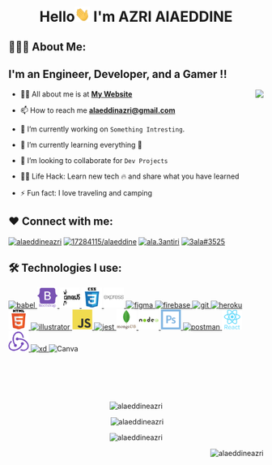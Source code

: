 <h1 align="center">Hello<img src="https://raw.githubusercontent.com/ABSphreak/ABSphreak/master/gifs/Hi.gif" width="30px"> I'm AZRI AlAEDDINE</h1>






##  👨🏻‍💻 About Me:
##  I'm an Engineer, Developer, and a Gamer !!
<img src="https://stormotion.io/blog/content/images/2018/12/developer.gif" height="290px" align="right" />

- 🙋‍♂️ All about me is at **[My Website](https://alaeddine-azri.netlify.app)**

- 📫 How to reach me **alaeddinazri@gmail.com**

- 🔭 I’m currently working on `Something Intresting`.

- 🌱 I’m currently learning everything 🤣

- 👯 I’m looking to collaborate for `Dev Projects`

- 👨‍💻 Life Hack: Learn new tech :fire: and share what you have learned 

- ⚡ Fun fact: I love traveling and camping 






##  ❤️ Connect with me:
<p>  <a href="https://linkedin.com/in/alaeddineazri" target="blank"><img align="center" src="https://raw.githubusercontent.com/rahuldkjain/github-profile-readme-generator/master/src/images/icons/Social/linked-in-alt.svg" alt="alaeddineazri" height="30" width="40" /></a>
<a href="https://stackoverflow.com/users/17284115/alaeddine" target="blank"><img align="center" src="https://raw.githubusercontent.com/rahuldkjain/github-profile-readme-generator/master/src/images/icons/Social/stack-overflow.svg" alt="17284115/alaeddine" height="30" width="40" /></a>
<a href="https://fb.com/ala.3antiri" target="blank"><img align="center" src="https://raw.githubusercontent.com/rahuldkjain/github-profile-readme-generator/master/src/images/icons/Social/facebook.svg" alt="ala.3antiri" height="30" width="40" /></a>
<a href="https://discord.gg/3ala#3525" target="blank"><img align="center" src="https://raw.githubusercontent.com/rahuldkjain/github-profile-readme-generator/master/src/images/icons/Social/discord.svg" alt="3ala#3525" height="30" width="40" /></a></a>

</p>



##  🛠️ Technologies  I use:




<p align="left"> <a href="https://babeljs.io/" target="_blank" rel="noreferrer"> <img src="https://www.vectorlogo.zone/logos/babeljs/babeljs-icon.svg" alt="babel" width="40" height="40"/> </a> <a href="https://getbootstrap.com" target="_blank" rel="noreferrer"> <img src="https://raw.githubusercontent.com/devicons/devicon/master/icons/bootstrap/bootstrap-plain-wordmark.svg" alt="bootstrap" width="40" height="40"/> </a> <a href="https://canvasjs.com" target="_blank" rel="noreferrer"> <img src="https://raw.githubusercontent.com/Hardik0307/Hardik0307/master/assets/canvasjs-charts.svg" alt="canvasjs" width="40" height="40"/> </a> <a href="https://www.w3schools.com/css/" target="_blank" rel="noreferrer"> <img src="https://raw.githubusercontent.com/devicons/devicon/master/icons/css3/css3-original-wordmark.svg" alt="css3" width="40" height="40"/> </a> <a href="https://expressjs.com" target="_blank" rel="noreferrer"> <img src="https://raw.githubusercontent.com/devicons/devicon/master/icons/express/express-original-wordmark.svg" alt="express" width="40" height="40"/> </a> <a href="https://www.figma.com/" target="_blank" rel="noreferrer"> <img src="https://www.vectorlogo.zone/logos/figma/figma-icon.svg" alt="figma" width="40" height="40"/> </a> <a href="https://firebase.google.com/" target="_blank" rel="noreferrer"> <img src="https://www.vectorlogo.zone/logos/firebase/firebase-icon.svg" alt="firebase" width="40" height="40"/> </a> <a href="https://git-scm.com/" target="_blank" rel="noreferrer"> <img src="https://www.vectorlogo.zone/logos/git-scm/git-scm-icon.svg" alt="git" width="40" height="40"/> </a> <a href="https://heroku.com" target="_blank" rel="noreferrer"> <img src="https://www.vectorlogo.zone/logos/heroku/heroku-icon.svg" alt="heroku" width="40" height="40"/> </a> <a href="https://www.w3.org/html/" target="_blank" rel="noreferrer"> <img src="https://raw.githubusercontent.com/devicons/devicon/master/icons/html5/html5-original-wordmark.svg" alt="html5" width="40" height="40"/> </a> <a href="https://www.adobe.com/in/products/illustrator.html" target="_blank" rel="noreferrer"> <img src="https://www.vectorlogo.zone/logos/adobe_illustrator/adobe_illustrator-icon.svg" alt="illustrator" width="40" height="40"/> </a> <a href="https://developer.mozilla.org/en-US/docs/Web/JavaScript" target="_blank" rel="noreferrer"> <img src="https://raw.githubusercontent.com/devicons/devicon/master/icons/javascript/javascript-original.svg" alt="javascript" width="40" height="40"/> </a> <a href="https://jestjs.io" target="_blank" rel="noreferrer"> <img src="https://www.vectorlogo.zone/logos/jestjsio/jestjsio-icon.svg" alt="jest" width="40" height="40"/> </a> <a href="https://www.mongodb.com/" target="_blank" rel="noreferrer"> <img src="https://raw.githubusercontent.com/devicons/devicon/master/icons/mongodb/mongodb-original-wordmark.svg" alt="mongodb" width="40" height="40"/> </a> <a href="https://nodejs.org" target="_blank" rel="noreferrer"> <img src="https://raw.githubusercontent.com/devicons/devicon/master/icons/nodejs/nodejs-original-wordmark.svg" alt="nodejs" width="40" height="40"/> </a> <a href="https://www.photoshop.com/en" target="_blank" rel="noreferrer"> <img src="https://raw.githubusercontent.com/devicons/devicon/master/icons/photoshop/photoshop-line.svg" alt="photoshop" width="40" height="40"/> </a> <a href="https://postman.com" target="_blank" rel="noreferrer"> <img src="https://www.vectorlogo.zone/logos/getpostman/getpostman-icon.svg" alt="postman" width="40" height="40"/> </a>  <a href="https://reactjs.org/" target="_blank" rel="noreferrer"> <img src="https://raw.githubusercontent.com/devicons/devicon/master/icons/react/react-original-wordmark.svg" alt="react" width="40" height="40"/> </a> <a href="https://redux.js.org" target="_blank" rel="noreferrer"> <img src="https://raw.githubusercontent.com/devicons/devicon/master/icons/redux/redux-original.svg" alt="redux" width="40" height="40"/> </a>   </a> <a href="https://www.adobe.com/products/xd.html" target="_blank" rel="noreferrer"> <img src="https://cdn.worldvectorlogo.com/logos/adobe-xd.svg" alt="xd" width="40" height="40"/> </a> <img display="inline" alt="Canva" width="100px" src="https://upload.wikimedia.org/wikipedia/en/thumb/3/3b/Canva_Logo.png/1200px-Canva_Logo.png" /> </p>



<br />
<br />
<br />
<br />



<p align="center" ><img src="https://github-readme-stats.vercel.app/api/top-langs?username=alaeddineazri&theme=dark&show_icons=true&locale=en&layout=compact" alt="alaeddineazri" /></p>

<p align="center" >&nbsp;<img  src="https://github-readme-stats.vercel.app/api?username=alaeddineazri&theme=dark&show_icons=true&locale=en" alt="alaeddineazri" /></p>

<p align="center" ><img  src="https://github-readme-streak-stats.herokuapp.com/?user=alaeddineazri&theme=dark" alt="alaeddineazri" /></p>


<p align="right"> <img src="https://komarev.com/ghpvc/?username=alaeddineazri&label=Profile%20views&color=0e75b6&style=flat" alt="alaeddineazri" /> </p>

